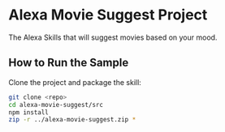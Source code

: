 # Alexa Movie Suggest Project

The Alexa Skills that will suggest movies based on your mood.

## How to Run the Sample

Clone the project and package the skill:
```bash
git clone <repo>
cd alexa-movie-suggest/src
npm install
zip -r ../alexa-movie-suggest.zip *
```